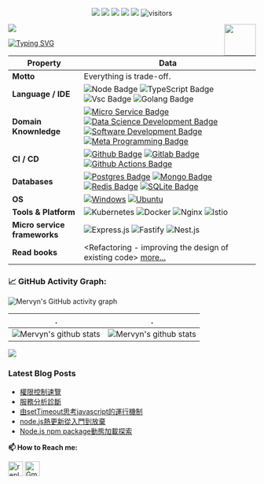<p align="center">
    <a href="https://github.com/reply2future"><img src="https://img.shields.io/badge/status-updating-brightgreen.svg"></a>
    <a href="https://github.com/nodejs/node"><img src="https://img.shields.io/badge/node-%3E%3D16-green"></a>
    <a href="https://github.com/BEPb/BEPb/graphs/contributors"><img src="https://img.shields.io/github/contributors/BEPb/BEPb?color=blue"></a>
    <a href="https://github.com/BEPb/BEPb/stargazers"><img src="https://img.shields.io/github/stars/BEPb/BEPb.svg?logo=github"></a>
    <a href="https://github.com/BEPb/BEPb/network/members"><img src="https://img.shields.io/github/forks/BEPb/BEPb.svg?color=blue&logo=github"></a>
    <img src="https://visitor-badge.laobi.icu/badge?page_id=BEPb.BEPb" alt="visitors"/>   
</p>

![](./src/header_.png)
<a href="https://nodejs.org/en/"><img src="https://upload.wikimedia.org/wikipedia/commons/d/d9/Node.js_logo.svg" align="right" height="64" width="64" ></a>
    
[![Typing SVG](https://readme-typing-svg.herokuapp.com?color=%2336BCF7&center=true&vCenter=true&width=600&lines=Hi+there+👋,+I+am+Mervyn+Zhan;+Welcome+to+My+Profile!;Over+5+years+of+programming+experience;Always+learning+new+things+;Micro+service+&+cloud-native)](https://git.io/typing-svg)


Property | Data
--- | --- 
**Motto** | Everything is trade-off.
**Language / IDE**  | ![Node Badge](https://img.shields.io/badge/-Node.js-3776AB?style=flat&logo=Node.js&logoColor=green) ![TypeScript Badge](https://img.shields.io/badge/-TypeScript-3776AB?style=flat&logo=TypeScript&logoColor=white) ![Vsc Badge](https://img.shields.io/badge/-VisualStudioCode-3776AB?style=flat&logo=VisualStudioCode&logoColor=blue) ![Golang Badge](https://img.shields.io/badge/-Go-3776AB?style=flat&logo=Go&logoColor=white)
**Domain Knownledge**  | [![Micro Service Badge](https://img.shields.io/badge/-Micro%20Service-01D277?style=flat&logoColor=white)]() [![Data Science Development Badge](https://img.shields.io/badge/-Data%20Science-FAB040?style=flat&logoColor=white)](https://www.coursera.org/professional-certificates/ibm-data-science) [![Software Development Badge](https://img.shields.io/badge/-Software%20Development-FF6600?style=flat&logoColor=white)](https://github.com/search?q=user%3Areply2future&type=Repositories) [![Meta Programming Badge](https://img.shields.io/badge/-Meta%20Programming-AF6600?style=flat&logoColor=white)](https://en.wikipedia.org/wiki/Metaprogramming) 
**CI / CD** | [![Github Badge](https://img.shields.io/badge/-Github%20-2088FF?style=flat&logo=Github&logoColor=white)](https://github.com/reply2future) [![Gitlab Badge](https://img.shields.io/badge/-Gitlab%20-2088FF?style=flat&logo=Gitlab&logoColor=white)](https://github.com/reply2future) [![Github Actions Badge](https://img.shields.io/badge/-Git%20-2088FF?style=flat&logo=Git&logoColor=white)](https://github.com/reply2future/node-blog)
**Databases**  | [![Postgres Badge](https://img.shields.io/badge/-Postgres%20-2088FF?style=flat&logo=Postgresql&logoColor=white)](https://www.postgresql.org/) [![Mongo Badge](https://img.shields.io/badge/-Mongo%20-2088FF?style=flat&logo=Mongodb&logoColor=white)](https://www.mongodb.com/) [![Redis Badge](https://img.shields.io/badge/-Redis%20-2088FF?style=flat&logo=Redis&logoColor=white)](https://redis.io) [![SQLite Badge](https://img.shields.io/badge/-SQLite%20-2088FF?style=flat&logo=SQLite&logoColor=white)](https://sqlite.org)
**OS**  | <a target="_blank" rel="noopener noreferrer" href="https://camo.githubusercontent.com/b44114213a5a462903bd69611bb6846f1dc41fe6f3230bd37c67c3d4eb65f08c/68747470733a2f2f696d672e736869656c64732e696f2f62616467652f2d57696e646f77732d626c61636b3f7374796c653d666c61742d737175617265266c6f676f3d77696e646f7773266c6f676f436f6c6f723d626c7565"><img src="https://camo.githubusercontent.com/b44114213a5a462903bd69611bb6846f1dc41fe6f3230bd37c67c3d4eb65f08c/68747470733a2f2f696d672e736869656c64732e696f2f62616467652f2d57696e646f77732d626c61636b3f7374796c653d666c61742d737175617265266c6f676f3d77696e646f7773266c6f676f436f6c6f723d626c7565" alt="Windows" data-canonical-src="https://img.shields.io/badge/-Windows-black?style=flat-square&amp;logo=windows&amp;logoColor=blue" style="max-width: 100%;"></a> <a target="_blank" rel="noopener noreferrer" href="https://camo.githubusercontent.com/9c4bc049e33f41f122342a1714ccf872c34098a9f2c593c33c2322cf0129fa04/68747470733a2f2f696d672e736869656c64732e696f2f62616467652f2d5562756e74752d626c61636b3f7374796c653d666c61742d737175617265266c6f676f3d7562756e7475"><img src="https://camo.githubusercontent.com/9c4bc049e33f41f122342a1714ccf872c34098a9f2c593c33c2322cf0129fa04/68747470733a2f2f696d672e736869656c64732e696f2f62616467652f2d5562756e74752d626c61636b3f7374796c653d666c61742d737175617265266c6f676f3d7562756e7475" alt="Ubuntu" data-canonical-src="https://img.shields.io/badge/-Ubuntu-black?style=flat-square&amp;logo=ubuntu" style="max-width: 100%;"></a> 
**Tools & Platform**  | ![Kubernetes](https://img.shields.io/badge/Kubernetes-F9AB00?style=for-the-badge&logo=kubernetes&color=525252) ![Docker](https://img.shields.io/badge/Docker-27338e?style=for-the-badge&logo=Docker&logoColor=white) ![Nginx](https://img.shields.io/badge/Nginx-E34F26?style=for-the-badge&logo=nginx&logoColor=white) ![Istio](https://img.shields.io/badge/Istio-1572B6?style=for-the-badge&logo=istio&logoColor=white)
**Micro service frameworks**  | ![Express.js](http://img.shields.io/badge/-Express.js-eee?style=flat-square&logo=Express&logoColor=F37626) ![Fastify](http://img.shields.io/badge/-Fastify-eee?style=flat-square&logo=fastify&logoColor=e26d00) ![Nest.js](http://img.shields.io/badge/-Nest.js-eee?style=flat-square&logo=nestjs&logoColor=EE4C2C)
**Read books** | <Refactoring - improving the design of existing code> [more...](./src/read-books.md)

<!--   GitHub stats graph -->
### 📈 GitHub Activity Graph:
![Mervyn's GitHub activity graph](https://activity-graph.herokuapp.com/graph?username=reply2future&hide_border=true&theme=redical)

 . | .
--- | --- 
![Mervyn's github stats](https://github-readme-stats.vercel.app/api?username=reply2future&show_icons=true&theme=radical&include_all_commits=true) | ![Mervyn's github stats](https://github-readme-stats.vercel.app/api/top-langs/?username=reply2future&theme=radical&layout=compact)

<img src="https://github-readme-streak-stats.herokuapp.com/?user=reply2future"></img>

### Latest Blog Posts
<!-- BLOG-POST-LIST:START -->
- [權限控制速覽](https://blog.reply2future.pw/articles/the-brief-of-authority-control)
- [服務分析診斷](https://blog.reply2future.pw/articles/analyze-the-server)
- [由setTimeout思考javascript的運行機制](https://blog.reply2future.pw/articles/think-about-javascript-operate-mechanism-because-of-settimeout)
- [node.js熱更新從入門到放棄](https://blog.reply2future.pw/articles/nodejs-hot-update-solution)
- [Node.js npm package動態加載探索](https://blog.reply2future.pw/articles/nodejs-require-modules-dynamically)
<!-- BLOG-POST-LIST:END -->

**📫 How to Reach me:**
<p align="left">
<a href="https://www.linkedin.com/in/mervyn-zhan-691562138" target="blank"><img align="center" src="https://raw.githubusercontent.com/reply2future/BEPb/master/assets/linkedin.svg" alt="reply2future" height="30" width="30" /></a>
<a href="mailto:feimei.zhan@gmail.com" target="blank"><img align="center" src="https://raw.githubusercontent.com/reply2future/BEPb/master/assets/gmail.svg" alt="Gmail" height="30" width="30" /></a>
</p>

